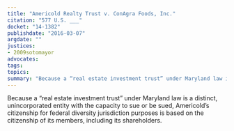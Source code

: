 ```yaml
---
title: "Americold Realty Trust v. ConAgra Foods, Inc."
citation: "577 U.S. ___"
docket: "14-1382"
publishdate: "2016-03-07"
argdate: ""
justices:
- 2009sotomayor
advocates:
tags:
topics:
summary: "Because a “real estate investment trust” under Maryland law is a distinct, unincorporated entity with the capacity to sue or be sued, Americold’s citizenship for federal diversity jurisdiction purposes is based on the citizenship of its members, including its shareholders."
---
```

Because a “real estate investment trust” under Maryland law is a distinct, unincorporated entity with the capacity to sue or be sued, Americold’s citizenship for federal diversity jurisdiction purposes is based on the citizenship of its members, including its shareholders.

